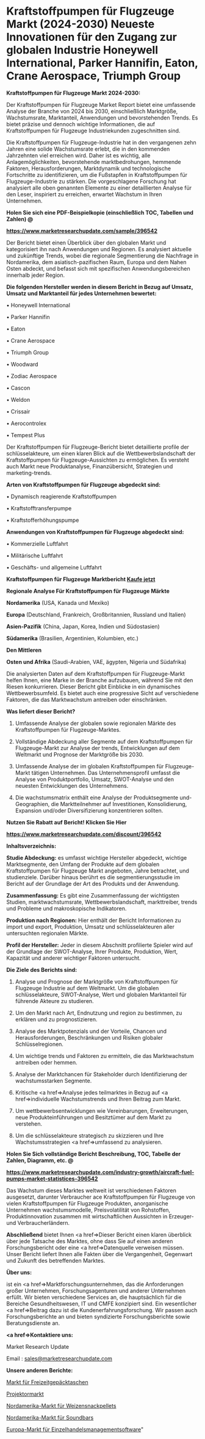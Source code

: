 # Kraftstoffpumpen für Flugzeuge Markt (2024-2030) Neueste Innovationen für den Zugang zur globalen Industrie Honeywell International, Parker Hannifin, Eaton, Crane Aerospace, Triumph Group

<strong>Kraftstoffpumpen für Flugzeuge Markt 2024-2030:</strong>

Der Kraftstoffpumpen für Flugzeuge Market Report bietet eine umfassende Analyse der Branche von 2024 bis 2030, einschließlich Marktgröße, Wachstumsrate, Marktanteil, Anwendungen und bevorstehenden Trends. Es bietet präzise und dennoch wichtige Informationen, die auf Kraftstoffpumpen für Flugzeuge Industriekunden zugeschnitten sind.

Die Kraftstoffpumpen für Flugzeuge-Industrie hat in den vergangenen zehn Jahren eine solide Wachstumsrate erlebt, die in den kommenden Jahrzehnten viel erreichen wird. Daher ist es wichtig, alle Anlagemöglichkeiten, bevorstehende marktbedrohungen, hemmende Faktoren, Herausforderungen, Marktdynamik und technologische Fortschritte zu identifizieren, um die Fußstapfen in Kraftstoffpumpen für Flugzeuge-Industrie zu stärken. Die vorgeschlagene Forschung hat analysiert alle oben genannten Elemente zu einer detaillierten Analyse für den Leser, inspiriert zu erreichen, erwartet Wachstum in Ihren Unternehmen.



<strong>Holen Sie sich eine PDF-Beispielkopie (einschließlich TOC, Tabellen und Zahlen) @
</strong>

<strong><a href=https://www.marketresearchupdate.com/sample/396542>

<strong>https://www.marketresearchupdate.com/sample/396542</u></font></a></strong></strong>

Der Bericht bietet einen Überblick über den globalen Markt und kategorisiert ihn nach Anwendungen und Regionen. Es analysiert aktuelle und zukünftige Trends, wobei die regionale Segmentierung die Nachfrage in Nordamerika, dem asiatisch-pazifischen Raum, Europa und dem Nahen Osten abdeckt, und befasst sich mit spezifischen Anwendungsbereichen innerhalb jeder Region.



<strong>Die folgenden Hersteller werden in diesem Bericht in Bezug auf Umsatz, Umsatz und Marktanteil für jedes Unternehmen bewertet:</strong>

• Honeywell International

• Parker Hannifin

• Eaton

• Crane Aerospace

• Triumph Group

• Woodward

• Zodiac Aerospace

• Cascon

• Weldon

• Crissair

• Aerocontrolex

• Tempest Plus

Der Kraftstoffpumpen für Flugzeuge-Bericht bietet detaillierte profile der schlüsselakteure, um einen klaren Blick auf die Wettbewerbslandschaft der Kraftstoffpumpen für Flugzeuge-Aussichten zu ermöglichen. Es versteht auch Markt neue Produktanalyse, Finanzübersicht, Strategien und marketing-trends.



<strong>Arten von Kraftstoffpumpen für Flugzeuge abgedeckt sind:</strong>

• Dynamisch reagierende Kraftstoffpumpen

• Kraftstofftransferpumpe

• Kraftstofferhöhungspumpe



<strong>Anwendungen von Kraftstoffpumpen für Flugzeuge abgedeckt sind:</strong>

• Kommerzielle Luftfahrt

• Militärische Luftfahrt

• Geschäfts- und allgemeine Luftfahrt



<strong>Kraftstoffpumpen für Flugzeuge Marktbericht <a href=https://www.marketresearchupdate.com/buynow/396542>Kaufe jetzt</a></strong>



<strong>Regionale Analyse Für Kraftstoffpumpen für Flugzeuge Märkte</strong>



<strong>Nordamerika</strong> (USA, Kanada und Mexiko)



<strong>Europa</strong> (Deutschland, Frankreich, Großbritannien, Russland und Italien)



<strong>Asien-Pazifik</strong> (China, Japan, Korea, Indien und Südostasien)



<strong>Südamerika</strong> (Brasilien, Argentinien, Kolumbien, etc.)



<strong>Den Mittleren</strong> 

<strong>Osten und Afrika</strong> (Saudi-Arabien, VAE, ägypten, Nigeria und Südafrika)

Die analysierten Daten auf dem Kraftstoffpumpen für Flugzeuge-Markt helfen Ihnen, eine Marke in der Branche aufzubauen, während Sie mit den Riesen konkurrieren. Dieser Bericht gibt Einblicke in ein dynamisches Wettbewerbsumfeld. Es bietet auch eine progressive Sicht auf verschiedene Faktoren, die das Marktwachstum antreiben oder einschränken.



<strong>Was liefert dieser Bericht?</strong>

1. Umfassende Analyse der globalen sowie regionalen Märkte des Kraftstoffpumpen für Flugzeuge-Marktes.

2. Vollständige Abdeckung aller Segmente auf dem Kraftstoffpumpen für Flugzeuge-Markt zur Analyse der trends, Entwicklungen auf dem Weltmarkt und Prognose der Marktgröße bis 2030.

3. Umfassende Analyse der im globalen Kraftstoffpumpen für Flugzeuge-Markt tätigen Unternehmen. Das Unternehmensprofil umfasst die Analyse von Produktportfolio, Umsatz, SWOT-Analyse und den neuesten Entwicklungen des Unternehmens.

4. Die wachstumsmatrix enthält eine Analyse der Produktsegmente und-Geographien, die Marktteilnehmer auf Investitionen, Konsolidierung, Expansion und/oder Diversifizierung konzentrieren sollten.



<strong>Nutzen Sie Rabatt auf Bericht! Klicken Sie Hier
</strong>

<strong><a href=https://www.marketresearchupdate.com/discount/396542>https://www.marketresearchupdate.com/discount/396542</b></u></font></strong></a>



<strong>Inhaltsverzeichnis:</strong>



<strong>Studie Abdeckung:</strong> es umfasst wichtige Hersteller abgedeckt, wichtige Marktsegmente, den Umfang der Produkte auf dem globalen Kraftstoffpumpen für Flugzeuge Markt angeboten, Jahre betrachtet, und studienziele. Darüber hinaus berührt es die segmentierungsstudie im Bericht auf der Grundlage der Art des Produkts und der Anwendung.



<strong>Zusammenfassung:</strong> Es gibt eine Zusammenfassung der wichtigsten Studien, marktwachstumsrate, Wettbewerbslandschaft, markttreiber, trends und Probleme und makroskopische Indikatoren.



<strong>Produktion nach Regionen:</strong> Hier enthält der Bericht Informationen zu import und export, Produktion, Umsatz und schlüsselakteuren aller untersuchten regionalen Märkte.



<strong>Profil der Hersteller:</strong> Jeder in diesem Abschnitt profilierte Spieler wird auf der Grundlage der SWOT-Analyse, Ihrer Produkte, Produktion, Wert, Kapazität und anderer wichtiger Faktoren untersucht.



<strong>Die Ziele des Berichts sind:</strong>

1) Analyse und Prognose der Marktgröße von Kraftstoffpumpen für Flugzeuge Industrie auf dem Weltmarkt.
Um die globalen schlüsselakteure, SWOT-Analyse, Wert und globalen Marktanteil für führende Akteure zu studieren.

2) Um den Markt nach Art, Endnutzung und region zu bestimmen, zu erklären und zu prognostizieren.

3) Analyse des Marktpotenzials und der Vorteile, Chancen und Herausforderungen, Beschränkungen und Risiken globaler Schlüsselregionen.

4) Um wichtige trends und Faktoren zu ermitteln, die das Marktwachstum antreiben oder hemmen.

5) Analyse der Marktchancen für Stakeholder durch Identifizierung der wachstumsstarken Segmente.

6) Kritische <a href=>Analyse</a> jedes teilmarktes in Bezug auf <a href=>individuelle</a> Wachstumstrends und Ihren Beitrag zum Markt.

7) Um wettbewerbsentwicklungen wie Vereinbarungen, Erweiterungen, neue Produkteinführungen und Besitztümer auf dem Markt zu verstehen.

8) Um die schlüsselakteure strategisch zu skizzieren und Ihre Wachstumsstrategien <a href=>umfassend</a> zu analysieren.



<strong>Holen Sie Sich vollständige Bericht Beschreibung, TOC, Tabelle der Zahlen, Diagramm, etc. @ </strong>

<strong><a href=https://www.marketresearchupdate.com/industry-growth/aircraft-fuel-pumps-market-statistices-396542>https://www.marketresearchupdate.com/industry-growth/aircraft-fuel-pumps-market-statistices-396542</a></font></strong>

Das Wachstum dieses Marktes weltweit ist verschiedenen Faktoren ausgesetzt, darunter Verbraucher ace Kraftstoffpumpen für Flugzeuge von vielen Kraftstoffpumpen für Flugzeuge Produkten, anorganische Unternehmen wachstumsmodelle, Preisvolatilität von Rohstoffen, Produktinnovation zusammen mit wirtschaftlichen Aussichten in Erzeuger-und Verbraucherländern.



<strong>Abschließend</strong> bietet Ihnen <a href=>Dieser</a> Bericht einen klaren überblick über jede Tatsache des Marktes, ohne dass Sie auf einen anderen Forschungsbericht oder eine <a href=>Datenquelle</a> verweisen müssen. Unser Bericht liefert Ihnen alle Fakten über die Vergangenheit, Gegenwart und Zukunft des betreffenden Marktes.



<strong>Über uns:</strong>

 ist ein <a href=>Marktfors</a>chungsunternehmen, das die Anforderungen großer Unternehmen, Forschungsagenturen und anderer Unternehmen erfüllt. Wir bieten verschiedene Services an, die hauptsächlich für die Bereiche Gesundheitswesen, IT und CMFE konzipiert sind. Ein wesentlicher <a href=>Beitrag</a> dazu ist die Kundenerfahrungsforschung. Wir passen auch Forschungsberichte an und bieten syndizierte Forschungsberichte sowie Beratungsdienste an.



<strong><a href=>Kontaktiere uns:</a></strong>

Market Research Update

Email : sales@marketresearchupdate.com



<strong>Unsere anderen Berichte:</strong>

<a href=https://www.linkedin.com/pulse/leisure-luggage-bag-market-size-historical-growth>Markt für Freizeitgepäcktaschen</a>

<a href=https://www.linkedin.com/pulse/projector-market-outlooks-2023-size-players>Projektormarkt</a>

<a href=https://www.linkedin.com/pulse/north-america-wheat-snack-pellets-market-sizing-up-anticipating>Nordamerika-Markt für Weizensnackpellets</a>

<a href=https://www.linkedin.com/pulse/north-america-sound-bars-market-continues-rapid>Nordamerika-Markt für Soundbars</a>

<a href=https://www.linkedin.com/pulse/europe-retail-management-software-market-2023-pointing-ekohf/>Europa-Markt für Einzelhandelsmanagementsoftware</a>"
